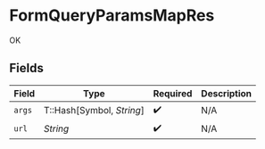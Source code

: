# FormQueryParamsMapRes

OK


## Fields

| Field                     | Type                      | Required                  | Description               |
| ------------------------- | ------------------------- | ------------------------- | ------------------------- |
| `args`                    | T::Hash[Symbol, *String*] | :heavy_check_mark:        | N/A                       |
| `url`                     | *String*                  | :heavy_check_mark:        | N/A                       |